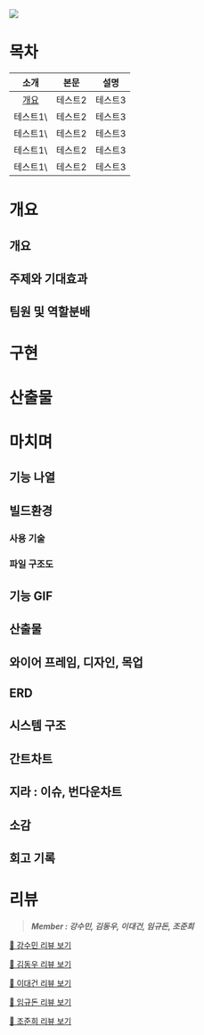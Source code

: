 <img src="https://capsule-render.vercel.app/api?type=waving&color=FE9D3E&height=250&section=header&text=FoodReco&fontSize=90&fontAlign=70&fontAlignY=40&fontColor=FFE7D1" />

# 목차

|     소개      |  본문   |  설명   |
| :-----------: | :-----: | :-----: |
| [개요](#개요) | 테스트2 | 테스트3 |
|   테스트1\    | 테스트2 | 테스트3 |
|   테스트1\    | 테스트2 | 테스트3 |
|   테스트1\    | 테스트2 | 테스트3 |
|   테스트1\    | 테스트2 | 테스트3 |

# 개요

## 개요

## 주제와 기대효과

## 팀원 및 역할분배

# 구현

# 산출물

# 마치며

## 기능 나열

## 빌드환경

### 사용 기술

### 파일 구조도

## 기능 GIF

## 산출물

## 와이어 프레임, 디자인, 목업

## ERD

## 시스템 구조

## 간트차트

## 지라 : 이슈, 번다운차트

## 소감

## 회고 기록

# 리뷰

> **_Member : 강수민, 김동우, 이대건, 임규돈, 조준희_**

[🔹 강수민 리뷰 보기](./kangsoomin/README.md)

[🔹 김동우 리뷰 보기](./kimdongwoo/Readme.md)

[🔹 이대건 리뷰 보기](./leedaegeon/Readme.md)

[🔹 임규돈 리뷰 보기](./limkyudon/README.md)

[🔹 조준희 리뷰 보기](./chojunhee/README.md)
